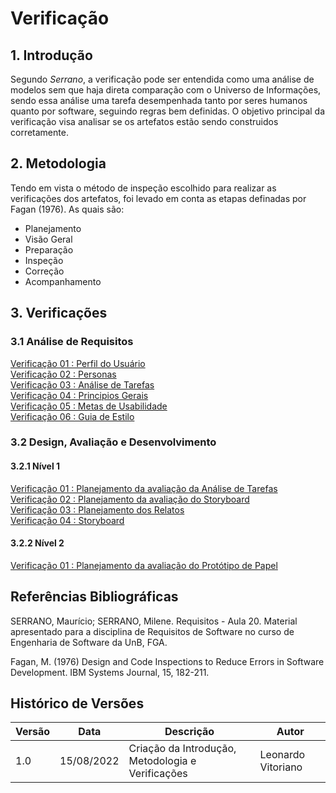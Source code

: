 # Verificação

## 1. Introdução

Segundo *Serrano*, a verificação pode ser entendida como uma análise de modelos sem que haja direta comparação com o Universo de Informações, sendo essa análise uma tarefa desempenhada tanto por seres humanos quanto por software, seguindo regras bem definidas. O objetivo principal da verificação visa analisar se os artefatos estão sendo construidos corretamente.

## 2. Metodologia

Tendo em vista o método de inspeção escolhido para realizar as verificações dos artefatos,
foi levado em conta as etapas definadas por Fagan (1976). As quais são:

- Planejamento
- Visão Geral
- Preparação
- Inspeção 
- Correção
- Acompanhamento

## 3. Verificações


### 3.1 Análise de Requisitos

[Verificação 01 : Perfil do Usuário](analise/verificacoes/)<br>
[Verificação 02 : Personas](analise/verificacoes/)<br>
[Verificação 03 : Análise de Tarefas](analise/verificacoes/)<br>
[Verificação 04 : Principios Gerais](analise/verificacoes/)<br>
[Verificação 05 : Metas de Usabilidade](analise/verificacoes/)<br>
[Verificação 06 : Guia de Estilo](analise/verificacoes/verificacao_guia_estilo.md)<br>


### 3.2 Design, Avaliação e Desenvolvimento

#### 3.2.1 Nível 1

[Verificação 01 : Planejamento da avaliação da Análise de Tarefas](analise/verificacoes/)<br>
[Verificação 02 : Planejamento da avaliação do Storyboard](analise/verificacoes/)<br>
[Verificação 03 : Planejamento dos Relatos](analise/verificacoes/)<br>
[Verificação 04 : Storyboard](analise/verificacoes/)<br>

#### 3.2.2 Nível 2

[Verificação 01 : Planejamento da avaliação do Protótipo de Papel](analise/verificacoes/)<br>

## Referências Bibliográficas

SERRANO, Maurício; SERRANO, Milene. Requisitos - Aula 20. Material apresentado para a disciplina de Requisitos de Software no curso de Engenharia de Software da UnB, FGA.

Fagan, M. (1976) Design and Code Inspections to Reduce Errors in Software Development. IBM Systems Journal, 15, 182-211.

## Histórico de Versões

| Versão | Data       | Descrição         | Autor              |
| ------ | ---------- | ----------------- | ------------------ |
| 1.0    | 15/08/2022 | Criação da Introdução, Metodologia e Verificações | Leonardo Vitoriano |